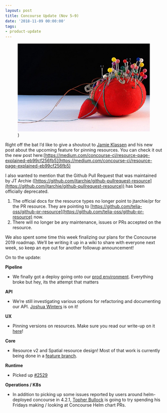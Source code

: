 ```yaml
---
layout: post
title: Concourse Update (Nov 5–9)
date: '2018-11-09 00:00:00'
tags:
- product-update
---
```


<figure class="kg-card kg-image-card kg-card-hascaption"><img src="/assets/images/downloaded_images/Concourse-Update--Nov-5-9-/1-JcXgBDqfq8Lwc4WNwyJgQg.jpeg" class="kg-image" alt loading="lazy"><figcaption>)</figcaption></figure>

Right off the bat I’d like to give a shoutout to [Jamie Klassen](https://medium.com/u/f0f4a8a2fbb8) and his new post about the upcoming feature for pinning resources. You can check it out the new post here:[https://medium.com/concourse-ci/resource-page-explained-eb99cf256fb5](https://medium.com/concourse-ci/resource-page-explained-eb99cf256fb5)

I also wanted to mention that the Github Pull Request that was maintained by JT Archie ([https://github.com/jtarchie/github-pullrequest-resource](https://github.com/jtarchie/github-pullrequest-resource)) has been officially deprecated.

1. The official docs for the resource types no longer point to jtarchie/pr for the PR resource. They are pointing to [https://github.com/telia-oss/github-pr-resource](https://github.com/telia-oss/github-pr-resource) now.
2. There will no longer be any maintenance, issues or PRs accepted on the resource.

We also spent some time this week finalizing our plans for the Concourse 2019 roadmap. We’ll be writing it up in a wiki to share with everyone next week, so keep an eye out for another followup announcement!

On to the update:

**Pipeline**

- We finally got a deploy going onto our [prod environment](https://ci.concourse-ci.org/). Everything broke but hey, its the attempt that matters

**API**

- We’re still investigating various options for refactoring and documenting our API. [Joshua Winters](https://medium.com/u/d6d52be6c4b0) is on it!

**UX**

- Pinning versions on resources. Make sure you read our write-up on it [here](https://medium.com/concourse-ci/resource-page-explained-eb99cf256fb5)!

**Core**

- Resource v2 and Spatial resource design! Most of that work is currently being done in a [feature branch](https://github.com/concourse/concourse/tree/spaces).

**Runtime**

- Picked up [#2529](https://github.com/concourse/concourse/issues/2529)

**Operations / K8s**

- In addition to picking up some issues reported by users around helm-deployed concourse in 4.2.1, [Topher Bullock](https://medium.com/u/58876cdc2180) is going to try spending his Fridays making / looking at Concourse Helm chart PRs.
